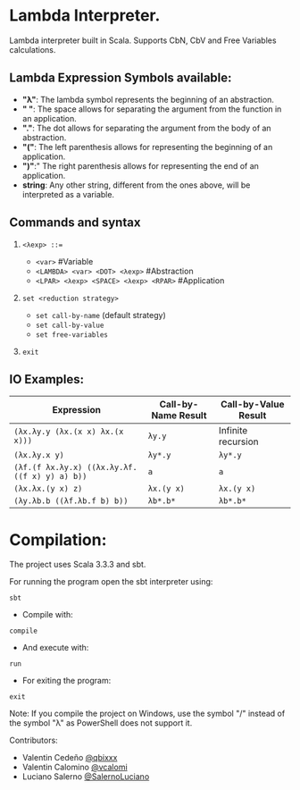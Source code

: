 # Lambda Interpreter.
Lambda interpreter built in Scala. Supports CbN, CbV and Free Variables calculations.

## Lambda Expression Symbols available:
- **"λ"**: The lambda symbol represents the beginning of an abstraction.
- **" "**: The space allows for separating the argument from the function in an application.
- **"."**: The dot allows for separating the argument from the body of an abstraction.
- **"("**: The left parenthesis allows for representing the beginning of an application.
- **")"**:" The right parenthesis allows for representing the end of an application.
- **string**: Any other string, different from the ones above, will be interpreted as a variable.

## Commands and syntax

1. `<λexp> ::=`
   - `<var>` #Variable
   - `<LAMBDA> <var> <DOT> <λexp>` #Abstraction
   - `<LPAR> <λexp> <SPACE> <λexp> <RPAR>` #Application

2. `set <reduction strategy>`
   - `set call-by-name` (default strategy)
   - `set call-by-value`
   - `set free-variables`

3. `exit`


## IO Examples:

| Expression | Call-by-Name Result | Call-by-Value Result |
| ---------- | ------------------- | -------------------- |
| `(λx.λy.y (λx.(x x) λx.(x x)))` | `λy.y` | Infinite recursion |
| `(λx.λy.x y)` | `λy*.y` | `λy*.y` |
| `(λf.(f λx.λy.x) ((λx.λy.λf.((f x) y) a) b))` | `a` | `a` |
| `(λx.λx.(y x) z)` | `λx.(y x)` | `λx.(y x)` |
| `(λy.λb.b ((λf.λb.f b) b))` |  `λb*.b*` | `λb*.b*` |

# Compilation:

The project uses Scala 3.3.3 and sbt.

For running the program open the sbt interpreter using:
````shell
sbt
````
- Compile with:
````shell
compile
````
- And execute with:
````shell
run
````
- For exiting the program:
````shell
exit
````

Note: If you compile the project on Windows, use the symbol "/" instead of the symbol "λ" as PowerShell does not support it.

Contributors:
- Valentin Cedeño [@qbixxx](https://github.com/qbixxx/)
- Valentin Calomino [@vcalomi](https://github.com/vcalomi)
- Luciano Salerno [@SalernoLuciano](https://github.com/SalernoLuciano)
